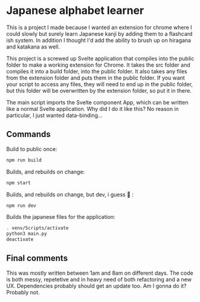 # Japanese alphabet learner

This is a project I made because I wanted an extension for chrome where I could slowly but surely learn Japanese kanji by adding them to a flashcard ish system.
In addition I thought I'd add the ability to brush up on hiragana and katakana as well.

This project is a screwed up Svelte application that compiles into the public folder to make a working extension for Chrome.
It takes the src folder and compiles it into a build folder, into the public folder.
It also takes any files from the extension folder and puts them in the public folder.
If you want your script to access any files, they will need to end up in the public folder, but this folder will be overwritten by the extension folder, so put it in there.

The main script imports the Svelte component App, which can be written like a normal Svelte application.
Why did I do it like this? No reason in particular, I just wanted data-binding...

## Commands

Build to public once:
```bash
npm run build
```
Builds, and rebuilds on change:
```bash
npm start
```
Builds, and rebuilds on change, but dev, i guess  :shrug: :
```bash
npm run dev
```

Builds the japanese files for the application:
```bash
. venv/Scripts/activate
python3 main.py
deactivate
```

## Final comments

This was mostly written between 1am and 8am on different days.
The code is both messy, repetetive and in heavy need of both refactoring and a new UX.
Dependencies probably should get an update too.
Am I gonna do it? Probably not.
